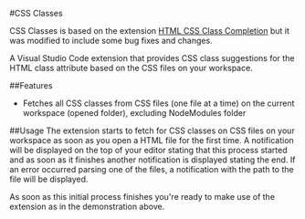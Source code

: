#CSS Classes

CSS Classes is based on the extension [HTML CSS Class Completion](https://marketplace.visualstudio.com/items?itemName=Zignd.html-css-class-completion) but it was modified to include some bug fixes and changes.


A Visual Studio Code extension that provides CSS class suggestions for the HTML class attribute based on the CSS files on your workspace.


##Features
* Fetches all CSS classes from CSS files (one file at a time) on the current workspace (opened folder), excluding NodeModules folder


##Usage
The extension starts to fetch for CSS classes on CSS files on your workspace as soon as you open a HTML file for the first time. 
A notification will be displayed on the top of your editor stating that this process started and as soon as it finishes another notification is displayed stating the end.
If an error occurred parsing one of the files, a notification with the path to the file will be displayed.

As soon as this initial process finishes you're ready to make use of the extension as in the demonstration above.